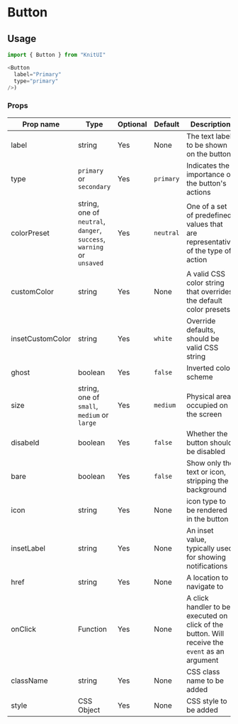 # Button

## Usage

```javascript
import { Button } from "KnitUI"

<Button
  label="Primary"
  type="primary"
/>)
```

### Props

| Prop name   | Type       | Optional | Default   |  Description                      |
|-------------|------------|----------|-----------|-----------------------------------|
| label       | string     | Yes | None      | The text label to be shown on the button|
| type        | `primary` or `secondary` | Yes | `primary` | Indicates the importance of the button's actions
| colorPreset  | string, one of `neutral`, `danger`, `success`, `warning` or `unsaved` | Yes | `neutral` | One of a set of predefined values that are representative of the type of action
| customColor  | string    | Yes |  None   | A valid CSS color string that overrides the default color presets |
| insetCustomColor  | string    | Yes |  `white`   | Override defaults, should be valid CSS string |
| ghost      | boolean    | Yes |  `false`   | Inverted color scheme |
| size       | string, one of `small`, `medium` or `large` | Yes | `medium` | Physical area occupied on the screen |
| disabeld   | boolean | Yes | `false` | Whether the button should be disabled |
| bare   | boolean | Yes | `false` | Show only the text or icon, stripping the background |
| icon   | string  | Yes | None    |  icon type to be rendered in the button |
| insetLabel   | string  | Yes | None    |  An inset value, typically used for showing notifications |
| href   | string  | Yes | None    |  A location to navigate to |
| onClick   | Function  | Yes | None    | A click handler to be executed on click of the button. Will receive the `event` as an argument |
| className | string | Yes | None | CSS class name to be added |
| style | CSS Object | Yes | None | CSS style to be added |

